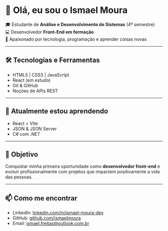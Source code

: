 # 👋 Olá, eu sou o Ismael Moura  

🎓 Estudante de **Análise e Desenvolvimento de Sistemas** (4º semestre)  
💻 Desenvolvedor **Front-End em formação**  
🚀 Apaixonado por tecnologia, programação e aprender coisas novas  

---

## 🛠️ Tecnologias e Ferramentas
- HTML5 | CSS3 | JavaScript  
- React (em estudo)  
- Git & GitHub  
- Noções de APIs REST  

---

## 🌱 Atualmente estou aprendendo
- React + Vite  
- JSON & JSON Server  
- C# com .NET  

---

## 🎯 Objetivo
Conquistar minha primeira oportunidade como **desenvolvedor front-end** e evoluir profissionalmente com projetos que impactem positivamente a vida das pessoas.

---

## 📫 Como me encontrar
- LinkedIn: [linkedin.com/in/ismael-moura-dev](https://www.linkedin.com/in/ismael-moura-dev)  
- GitHub: [github.com/ismaelmoura](https://github.com/ismaelmoura)  
- Email: ismael.freitas@outlook.com.br  
